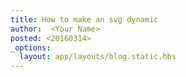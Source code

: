 ```yaml
---
title: How to make an svg dynamic
author:  <Your Name>
posted: <20160314>
_options:
  layout: app/layouts/blog.static.hbs
---
```


